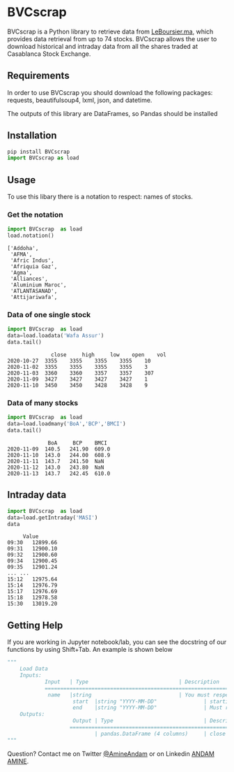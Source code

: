 # BVCscrap
BVCscrap is a Python library to retrieve data from [LeBoursier.ma](https://www.leboursier.ma/), which provides data retrieval from up to 74 stocks. BVCscrap allows the user to download historical and intraday data from all the shares traded at Casablanca Stock Exchange. 

## Requirements 
In order to use BVCscrap you should download the following packages: requests, beautifulsoup4, lxml, json, and datetime.

The outputs of this library are DataFrames, so Pandas should be installed 

## Installation
 
```python
pip install BVCscrap
import BVCscrap as load
```
## Usage
To use this libary there is a notation to respect: names of stocks.
### Get the notation
```python 
import BVCscrap  as load
load.notation()
```
```{r, engine='python', count_lines}
['Addoha',
 'AFMA',
 'Afric Indus',
 'Afriquia Gaz',
 'Agma',
 'Alliances',
 'Aluminium Maroc',
 'ATLANTASANAD',
 'Attijariwafa',

```

### Data of one single stock
```python
import BVCscrap  as load
data=load.loadata('Wafa Assur')
data.tail()
```
```{r, engine='python', count_lines}
              close     high     low    open    vol
2020-10-27	3355	3355	3355	3355	10
2020-11-02	3355	3355	3355	3355	3
2020-11-03	3360	3360	3357	3357	307
2020-11-09	3427	3427	3427	3427	1
2020-11-10	3450	3450	3428	3428	9
```
### Data of many stocks
```python
import BVCscrap  as load
data=load.loadmany('BoA','BCP','BMCI')
data.tail()
```
```{r, engine='python', count_lines}
	         BoA	 BCP	BMCI
2020-11-09	140.5	241.90	609.0
2020-11-10	143.0	244.00	608.9
2020-11-11	143.7	241.50	NaN
2020-11-12	143.0	243.80	NaN
2020-11-13	143.7	242.45	610.0
```
## Intraday data
```python
import BVCscrap  as load
data=load.getIntraday('MASI')
data
```
```{r, engine='python',count_lines}
 	 Value
09:30	12899.66
09:31	12900.10
09:32	12900.60
09:34	12900.45
09:35	12901.24
...	...
15:12	12975.64
15:14	12976.79
15:17	12976.69
15:18	12978.58
15:30	13019.20
```
## Getting Help 
If you are working in Jupyter notebook/lab, you can see the docstring of our  functions by using Shift+Tab. An example is shown below
```python
"""
	Load Data 
	Inputs: 
			Input   | Type                             | Description
			=================================================================================
			 name   |string                            | You must respect the notation. To see the notation see BVCscrap.notation
	                 start  |string "YYYY-MM-DD"               | starting date Must respect the notation
	                 end    |string "YYYY-MM-DD"               | Must respect the notation
	Outputs:
	                 Output | Type                             | Description
	                ================================================================================= 
	     	                | pandas.DataFrame (4 columns)     | close high low open vol
"""
```


Question? Contact me on Twitter [@AmineAndam](https://twitter.com/AmineAndam)  or on Linkedin [ANDAM AMINE](https://www.linkedin.com/in/amineandam/).
